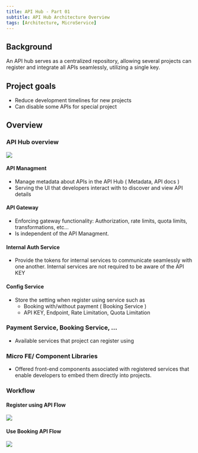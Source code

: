```yaml
---
title: API Hub - Part 01
subtitle: API Hub Architecture Overview
tags: [Architecture, MicroService]
---
```


## Background 
An API hub serves as a centralized repository, allowing several projects can register and integrate all APIs seamlessly, utilizing a single key.

## Project goals
- Reduce development timelines for new projects 
- Can disable some APIs for special project

## Overview 
### API Hub overview 

<img src="{{ '/assets/img/post/2024/02/20240224-api-hub-architecture.png' | relative_url }}" />

#### API Managment
- Manage metadata about APIs in the API Hub ( Metadata, API docs )
- Serving the UI that developers interact with to discover and view API details
#### API Gateway
- Enforcing gateway functionality: Authorization, rate limits, quota limits, transformations, etc... 
- Is independent of the API Managment. 
#### Internal Auth Service 
- Provide the tokens for internal services to communicate seamlessly with one another. Internal services are not required to be aware of the API KEY
#### Config Service 
- Store the setting when register using service such as 
  - Booking with/without payment ( Booking Service )
  - API KEY, Endpoint, Rate Limitation, Quota Limitation
### Payment Service, Booking Service, ...
- Available services that project can register using 
### Micro FE/ Component Libraries
- Offered front-end components associated with registered services that enable developers to embed them directly into projects.

### Workflow
#### Register using API Flow
<img src="{{ '/assets/img/post/2024/02/20240224-api-register-service.png' | relative_url }}" />

#### Use Booking API Flow 
<img src="{{ '/assets/img/post/2024/02/20240224-api-use-booking-service.png }}" />